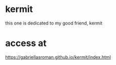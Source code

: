 # kermit
this one is dedicated to my good friend, kermit

# access at
https://gabriellasroman.github.io/kermit/index.html
